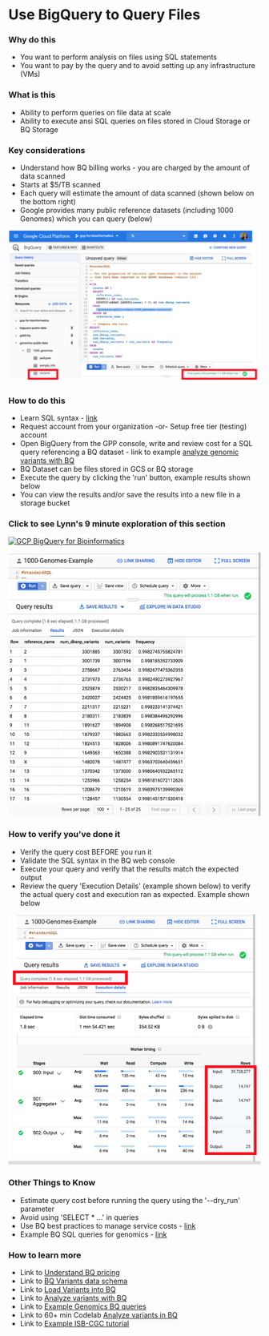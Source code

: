 # Use BigQuery to Query Files

### Why do this
 - You want to perform analysis on files using SQL statements
 - You want to pay by the query and to avoid setting up any infrastructure (VMs)

### What is this
 - Ability to perform queries on file data at scale
 - Ability to execute ansi SQL queries on files stored in Cloud Storage or BQ Storage

### Key considerations
 - Understand how BQ billing works - you are charged by the amount of data scanned
 - Starts at $5/TB scanned
 - Each query will estimate the amount of data scanned (shown below on the bottom right)
 - Google provides many public reference datasets (including 1000 Genomes) which you can query (below)

 [![BigQuery query](/images/query.png)]()

### How to do this
 - Learn SQL syntax - [link](https://www.w3schools.com/sql/sql_intro.asp)
 - Request account from your organization -or- Setup free tier (testing) account
 - Open BigQuery from the GPP console, write and review cost for a SQL query referencing a BQ dataset - link to example [analyze genomic variants with BQ](https://cloud.google.com/genomics/docs/tutorials/analyze-variants-advanced)
 - BQ Dataset can be files stored in GCS or BQ storage
 - Execute the query by clicking the 'run' button, example results shown below
 - You can view the results and/or save the results into a new file in a storage bucket

 ### Click to see Lynn's 9 minute exploration of this section  
[![GCP BigQuery for Bioinformatics](http://img.youtube.com/vi/bWI8JPR9h0E/0.jpg)](http://www.youtube.com/watch?v=bWI8JPR9h0E "GCP BigQuery for Bioinformatics")

 [![BigQuery results](/images/results.png)]()

### How to verify you've done it
 - Verify the query cost BEFORE you run it 
 - Validate the SQL syntax in the BQ web console
 - Execute your query and verify that the results match the expected output
 - Review the query 'Execution Details' (example shown below) to verify the actual query cost and execution ran as expected.  Example shown below

  [![BigQuery plan](/images/plan.png)]()

### Other Things to Know
 - Estimate query cost before running the query using the '--dry_run' parameter 
 - Avoid using 'SELECT * ...' in queries
 - Use BQ best practices to manage service costs - [link](https://cloud.google.com/bigquery/docs/best-practices-costs)
 - Example BQ SQL queries for genomics - [link](https://github.com/verilylifesciences/variant-qc/tree/master/sql)

### How to learn more
 - Link to [Understand BQ pricing](https://cloud.google.com/bigquery/pricing)
 - Link to [BQ Variants data schema](https://cloud.google.com/genomics/docs/how-tos/bigquery-variants-schema)
 - Link to [Load Variants into BQ](https://cloud.google.com/genomics/docs/how-tos/load-variants#transform-pipeline)
 - Link to [Analyze variants with BQ](https://cloud.google.com/genomics/docs/tutorials/analyze-variants-advanced)
 - Link to [Example Genomics BQ queries](https://github.com/googlegenomics/bigquery-examples/tree/master/1000genomes)
 - Link to 60+ min Codelab [Analyze variants in BQ](https://codelabs.developers.google.com/codelabs/genomics-vcfbq/#0)
 - Link to [Example ISB-CGC tutorial](https://isb-cancer-genomics-cloud.readthedocs.io/en/latest/sections/progapi/bigqueryGUI/WalkthroughOfGoogleBigQuery.html)
